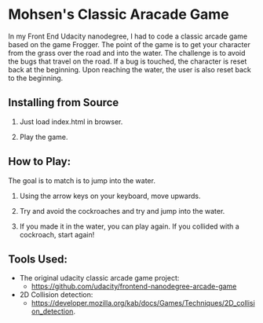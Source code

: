 # Mohsen's Classic Aracade Game

In my Front End Udacity nanodegree, I had to code a classic arcade game based on the game Frogger. The point of the game is to get your character from the grass over the road and into the water. The challenge is to avoid the bugs that travel on the road. If a bug is touched, the character is reset back at the beginning. Upon reaching the water, the user is also reset back to the beginning.


## Installing from Source

1. Just load index.html in browser.

2. Play the game.


## How to Play:
The goal is to match is to jump into the water.

1. Using the arrow keys on your keyboard, move upwards.

2. Try and avoid the cockroaches and try and jump into the water.

3. If you made it in the water, you can play again. If you collided with a cockroach, start again!


## Tools Used:

* The original udacity classic arcade game project:
  * https://github.com/udacity/frontend-nanodegree-arcade-game
* 2D Collision detection:
  * https://developer.mozilla.org/kab/docs/Games/Techniques/2D_collision_detection.